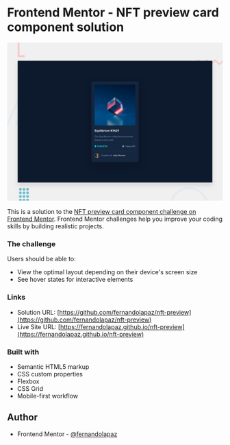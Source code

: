 # Frontend Mentor - NFT preview card component solution

![](design/desktop-preview.jpg)

This is a solution to the [NFT preview card component challenge on Frontend Mentor](https://www.frontendmentor.io/challenges/nft-preview-card-component-SbdUL_w0U). Frontend Mentor challenges help you improve your coding skills by building realistic projects. 

### The challenge

Users should be able to:

- View the optimal layout depending on their device's screen size
- See hover states for interactive elements

### Links

- Solution URL: [https://github.com/fernandolapaz/nft-preview](https://github.com/fernandolapaz/nft-preview)
- Live Site URL: [https://fernandolapaz.github.io/nft-preview](https://fernandolapaz.github.io/nft-preview)

### Built with

- Semantic HTML5 markup
- CSS custom properties
- Flexbox
- CSS Grid
- Mobile-first workflow

## Author

- Frontend Mentor - [@fernandolapaz](https://www.frontendmentor.io/profile/fernandolapaz)
